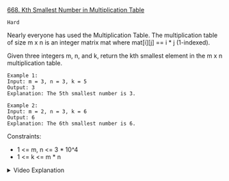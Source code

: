 [668. Kth Smallest Number in Multiplication Table](https://leetcode.com/problems/kth-smallest-number-in-multiplication-table/description/)

`Hard`

Nearly everyone has used the Multiplication Table. The multiplication table of size m x n is an integer matrix mat where mat[i][j] == i * j (1-indexed).

Given three integers m, n, and k, return the kth smallest element in the m x n multiplication table.

```
Example 1:
Input: m = 3, n = 3, k = 5
Output: 3
Explanation: The 5th smallest number is 3.

Example 2:
Input: m = 2, n = 3, k = 6
Output: 6
Explanation: The 6th smallest number is 6.
```

Constraints:

- 1 <= m, n <= 3 * 10^4
- 1 <= k <= m * n

<details>
<summary>Video Explanation</summary>

[HuifengGuan](https://www.youtube.com/watch?v=oL7JXNpiKJs)
</details>